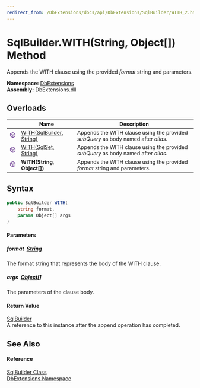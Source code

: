 ```yaml
---
redirect_from: /DbExtensions/docs/api/DbExtensions/SqlBuilder/WITH_2.html
---
```


SqlBuilder.WITH(String, Object[]) Method
========================================
Appends the WITH clause using the provided *format* string and parameters.
  
**Namespace:** [DbExtensions][1]  
**Assembly:** DbExtensions.dll

Overloads
---------

|                  | Name                          | Description                                                                        |
| ---------------- | ----------------------------- | ---------------------------------------------------------------------------------- |
| ![Public method] | [WITH(SqlBuilder, String)][2] | Appends the WITH clause using the provided *subQuery* as body named after *alias*. |
| ![Public method] | [WITH(SqlSet, String)][3]     | Appends the WITH clause using the provided *subQuery* as body named after *alias*. |
| ![Public method] | **WITH(String, Object[])**    | Appends the WITH clause using the provided *format* string and parameters.         |


Syntax
------

```csharp
public SqlBuilder WITH(
	string format,
	params Object[] args
)
```

#### Parameters

##### *format*  [String][4]
The format string that represents the body of the WITH clause.

##### *args*  [Object][5][]
The parameters of the clause body.

#### Return Value
[SqlBuilder][6]  
A reference to this instance after the append operation has completed.

See Also
--------

#### Reference
[SqlBuilder Class][6]  
[DbExtensions Namespace][1]  

[1]: ../README.md
[2]: WITH.md
[3]: WITH_1.md
[4]: https://learn.microsoft.com/dotnet/api/system.string
[5]: https://learn.microsoft.com/dotnet/api/system.object
[6]: README.md
[Public method]: ../../icons/pubmethod.svg "Public method"